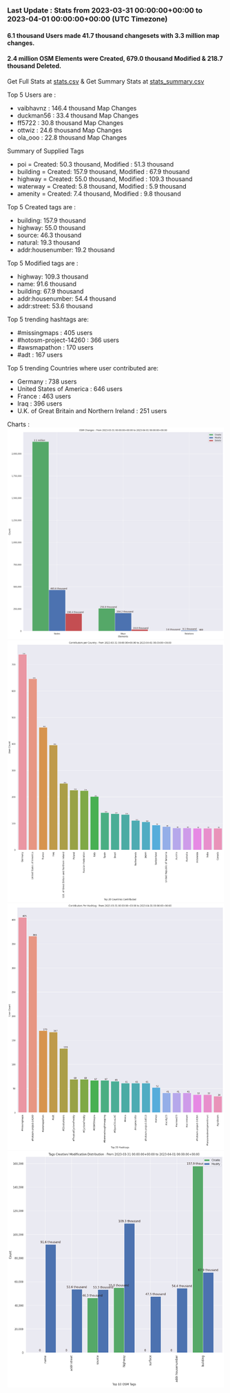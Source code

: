 ### Last Update : Stats from 2023-03-31 00:00:00+00:00 to 2023-04-01 00:00:00+00:00 (UTC Timezone)

#### 6.1 thousand Users made 41.7 thousand changesets with 3.3 million map changes.
#### 2.4 million OSM Elements were Created, 679.0 thousand Modified & 218.7 thousand Deleted.
Get Full Stats at [stats.csv](/stats/Global/Daily/stats.csv)
 & Get Summary Stats at [stats_summary.csv](/stats/Global/Daily/stats_summary.csv)

Top 5 Users are : 
- vaibhavnz : 146.4 thousand Map Changes
- duckman56 : 33.4 thousand Map Changes
- ff5722 : 30.8 thousand Map Changes
- ottwiz : 24.6 thousand Map Changes
- ola_ooo : 22.8 thousand Map Changes

Summary of Supplied Tags
- poi = Created: 50.3 thousand, Modified : 51.3 thousand
- building = Created: 157.9 thousand, Modified : 67.9 thousand
- highway = Created: 55.0 thousand, Modified : 109.3 thousand
- waterway = Created: 5.8 thousand, Modified : 5.9 thousand
- amenity = Created: 7.4 thousand, Modified : 9.8 thousand


Top 5 Created tags are :
- building: 157.9 thousand
- highway: 55.0 thousand
- source: 46.3 thousand
- natural: 19.3 thousand
- addr:housenumber: 19.2 thousand


Top 5 Modified tags are :
- highway: 109.3 thousand
- name: 91.6 thousand
- building: 67.9 thousand
- addr:housenumber: 54.4 thousand
- addr:street: 53.6 thousand


Top 5 trending hashtags are:
- #missingmaps : 405 users
- #hotosm-project-14260 : 366 users
- #awsmapathon : 170 users
- #adt : 167 users


Top 5 trending Countries where user contributed are:
- Germany : 738 users
- United States of America : 646 users
- France : 463 users
- Iraq : 396 users
- U.K. of Great Britain and Northern Ireland : 251 users


 Charts : 
![Alt text](./stats_osm_changes.png) 
![Alt text](./stats_users_per_country.png) 
![Alt text](./stats_users_per_hashtag.png) 
![Alt text](./stats_tags.png) 
